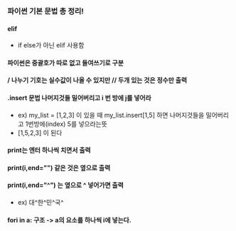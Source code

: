 ### 파이썬 기본 문법 총 정리!

#### elif 
- if else가 아닌 elif 사용함
#### 파이썬은 중괄호가 따로 없고 들여쓰기로 구분

#### / 나누기 기호는 실수값이 나올 수 있지만 // 두개 있는 것은 정수만 출력

#### .insert 문법 나머지것들 밀어버리고 i 번 방에 j를 넣어라 
- ex) my_list = [1,2,3] 이 있을 때 my_list.insert[1,5] 하면 나머지것들을 밀어버리고 1번방에(index) 5를 넣으라는뜻
- [1,5,2,3] 이 된다

#### print는 엔터 하나씩 치면서 출력

#### print(i,end="") 같은 것은 옆으로 출력

#### print(i,end="^") 는 옆으로 ^ 넣어가면 출력
- ex) 대^한^민^국^

#### fori in a: 구조 -> a의 요소를 하나씩 i에 넣는다.
